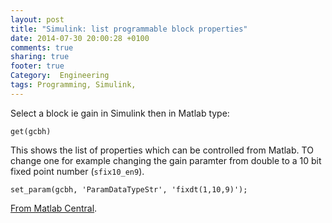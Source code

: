 ```yaml
---
layout: post
title: "Simulink: list programmable block properties"
date: 2014-07-30 20:00:28 +0100
comments: true
sharing: true
footer: true
Category:  Engineering
tags: Programming, Simulink,
---
```


Select a block ie gain in Simulink then in Matlab type:

    get(gcbh)

This shows the list of properties which can be controlled from Matlab. TO change one for example changing the gain paramter from double to a 10 bit fixed point number (`sfix10_en9`).

    set_param(gcbh, 'ParamDataTypeStr', 'fixdt(1,10,9)'); 

[From Matlab Central](http://www.mathworks.co.uk/matlabcentral/newsreader/view_thread/306640).
